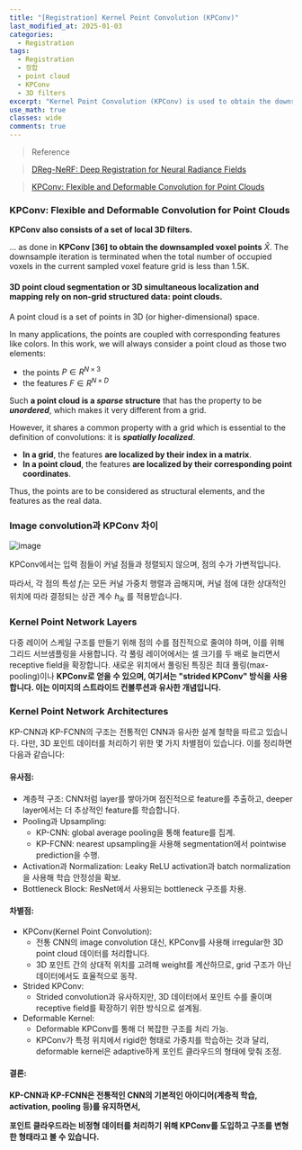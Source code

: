 ```yaml
---
title: "[Registration] Kernel Point Convolution (KPConv)"
last_modified_at: 2025-01-03
categories:
  - Registration
tags:
  - Registration
  - 정합
  - point cloud 
  - KPConv
  - 3D filters
excerpt: "Kernel Point Convolution (KPConv) is used to obtain the downsampled voxel points"
use_math: true
classes: wide
comments: true
---
```


> Reference

> [DReg-NeRF: Deep Registration for Neural Radiance Fields](https://openaccess.thecvf.com/content/ICCV2023/papers/Chen_DReg-NeRF_Deep_Registration_for_Neural_Radiance_Fields_ICCV_2023_paper.pdf)

> [KPConv: Flexible and Deformable Convolution for Point Clouds](https://openaccess.thecvf.com/content_ICCV_2019/papers/Thomas_KPConv_Flexible_and_Deformable_Convolution_for_Point_Clouds_ICCV_2019_paper.pdf)

### KPConv: Flexible and Deformable Convolution for Point Clouds

**KPConv also consists of a set of local 3D filters.**

... as done in **KPConv [36] to obtain the downsampled voxel points** $\hat{X}$. The downsample iteration is terminated when the total number of occupied voxels in the current sampled voxel feature grid is less than 1.5K.

#### 3D point cloud segmentation or 3D simultaneous localization and mapping rely on non-grid structured data: point clouds.

A point cloud is a set of points in 3D (or higher-dimensional) space.

In many applications, the points are coupled with corresponding features like colors. In this work, we will always consider a point cloud as those two elements: 

- the points $P \in R^{N \times 3}$ 
- the features $F \in R^{N \times D}$

Such **a point cloud is a _sparse_ structure** that has the property to be **_unordered_**, which makes it very different from a grid.

However, it shares a common property with a grid which is essential to the definition of convolutions: it is **_spatially localized_**.

- **In a grid**, the features **are localized by their index in a matrix**.
- **In a point cloud**, the features **are localized by their corresponding point coordinates**.

Thus, the points are to be considered as structural elements, and the features as the real data.

### Image convolution과 KPConv 차이

![image](https://github.com/user-attachments/assets/c8c369e8-1347-40c4-ae68-9936c7387c0c)

KPConv에서는 입력 점들이 커널 점들과 정렬되지 않으며, 점의 수가 가변적입니다. 

따라서, 각 점의 특성 $f_i$는 모든 커널 가중치 행렬과 곱해지며, 커널 점에 대한 상대적인 위치에 따라 결정되는 상관 계수 $h_{ik}$ 를 적용받습니다.

### Kernel Point Network Layers

다중 레이어 스케일 구조를 만들기 위해 점의 수를 점진적으로 줄여야 하며, 이를 위해 그리드 서브샘플링을 사용합니다. 각 풀링 레이어에서는 셀 크기를 두 배로 늘리면서 receptive field을 확장합니다.
새로운 위치에서 풀링된 특징은 최대 풀링(max-pooling)이나 **KPConv로 얻을 수 있으며, 여기서는 "strided KPConv" 방식을 사용합니다. 이는 이미지의 스트라이드 컨볼루션과 유사한 개념입니다.**

### Kernel Point Network Architectures

KP-CNN과 KP-FCNN의 구조는 전통적인 CNN과 유사한 설계 철학을 따르고 있습니다. 다만, 3D 포인트 데이터를 처리하기 위한 몇 가지 차별점이 있습니다. 이를 정리하면 다음과 같습니다:

#### 유사점:
- 계층적 구조: CNN처럼 layer를 쌓아가며 점진적으로 feature를 추출하고, deeper layer에서는 더 추상적인 feature를 학습합니다.
- Pooling과 Upsampling:
  - KP-CNN: global average pooling을 통해 feature를 집계.
  - KP-FCNN: nearest upsampling을 사용해 segmentation에서 pointwise prediction을 수행.
- Activation과 Normalization: Leaky ReLU activation과 batch normalization을 사용해 학습 안정성을 확보.
- Bottleneck Block: ResNet에서 사용되는 bottleneck 구조를 차용.

#### 차별점:
- KPConv(Kernel Point Convolution):
  - 전통 CNN의 image convolution 대신, KPConv를 사용해 irregular한 3D point cloud 데이터를 처리합니다.
  - 3D 포인트 간의 상대적 위치를 고려해 weight를 계산하므로, grid 구조가 아닌 데이터에서도 효율적으로 동작.
- Strided KPConv:
  - Strided convolution과 유사하지만, 3D 데이터에서 포인트 수를 줄이며 receptive field를 확장하기 위한 방식으로 설계됨.
- Deformable Kernel:
  - Deformable KPConv를 통해 더 복잡한 구조를 처리 가능.
  - KPConv가 특정 위치에서 rigid한 형태로 가중치를 학습하는 것과 달리, deformable kernel은 adaptive하게 포인트 클라우드의 형태에 맞춰 조정.

#### 결론:
**KP-CNN과 KP-FCNN은 전통적인 CNN의 기본적인 아이디어(계층적 학습, activation, pooling 등)를 유지하면서,**

**포인트 클라우드라는 비정형 데이터를 처리하기 위해 KPConv를 도입하고 구조를 변형한 형태라고 볼 수 있습니다.**

